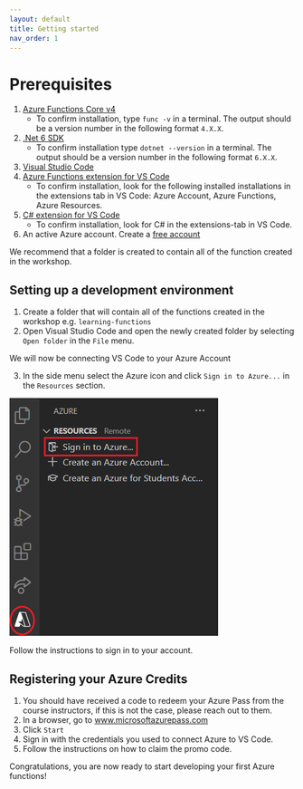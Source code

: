 ```yaml
---
layout: default
title: Getting started
nav_order: 1
---
```


# Prerequisites

1. [Azure Functions Core v4](https://docs.microsoft.com/en-us/azure/azure-functions/functions-run-local?tabs=v4%2Cwindows%2Ccsharp%2Cportal%2Cbash#install-the-azure-functions-core-tools)
   - To confirm installation, type `func -v` in a terminal. The output should be a version number in the following format `4.X.X`.
2. [.Net 6 SDK](https://dotnet.microsoft.com/download)
   - To confirm installation type `dotnet --version` in a terminal. The output should be a version number in the following format `6.X.X`.
3. [Visual Studio Code](https://code.visualstudio.com/)
4. [Azure Functions extension for VS Code](https://marketplace.visualstudio.com/items?itemName=ms-azuretools.vscode-azurefunctions)
   - To confirm installation, look for the following installed installations in the extensions tab in VS Code: Azure Account, Azure Functions, Azure Resources.
5. [C# extension for VS Code](https://marketplace.visualstudio.com/items?itemName=ms-dotnettools.csharp)
   - To confirm installation, look for C# in the extensions-tab in VS Code.
6. An active Azure account. Create a [free account](https://azure.microsoft.com/en-us/free)

We recommend that a folder is created to contain all of the function created in the workshop.

## Setting up a development environment

1. Create a folder that will contain all of the functions created in the workshop
   e.g. `learning-functions`
2. Open Visual Studio Code and open the newly created folder by selecting `Open folder` in the `File` menu.

We will now be connecting VS Code to your Azure Account

3. In the side menu select the Azure icon and click `Sign in to Azure...` in the `Resources` section.

![Log onto Azure in VS Code](images/vs-code-log-onto-azure.png)

Follow the instructions to sign in to your account.

## Registering your Azure Credits

1. You should have received a code to redeem your Azure Pass from the course instructors, if this is not the case, please reach out to them.
2. In a browser, go to www.microsoftazurepass.com
3. Click `Start`
4. Sign in with the credentials you used to connect Azure to VS Code.
5. Follow the instructions on how to claim the promo code.

Congratulations, you are now ready to start developing your first Azure functions!
